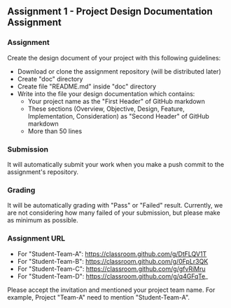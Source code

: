 ## Assignment 1 - Project Design Documentation Assignment

### Assignment

Create the design document of your project with this following guidelines:
- Download or clone the assignment repository (will be distributed later)
- Create "doc" directory
- Create file "README.md" inside "doc" directory
- Write into the file your design documentation which contains:
    - Your project name as the "First Header" of GitHub markdown
    - These sections (Overview, Objective, Design, Feature, Implementation, 
    Consideration) as "Second Header" of GitHub markdown
    - More than 50 lines

### Submission

It will automatically submit your work when you make a push commit to the 
assignment's repository.

### Grading

It will be automatically grading with "Pass" or "Failed" result. Currently, we 
are not considering how many failed of your submission, but please make as 
minimum as possible.

### Assignment URL

- For "Student-Team-A": https://classroom.github.com/g/DtFLQV1T
- For "Student-Team-B": https://classroom.github.com/g/0FpLr3QK
- For "Student-Team-C": https://classroom.github.com/g/gfvRiMru
- For "Student-Team-D": https://classroom.github.com/g/q4GFqTe_ 

Please accept the invitation and mentioned your project team name. 
For example, Project "Team-A" need to mention "Student-Team-A".
